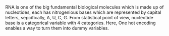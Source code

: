 RNA is one of the big fundamental biological molecules which is made up of nucleotides, each has nitrogenious bases which are represented by capital letters, sepcifically, A, U, C, G. From statistical point of view, nucleotide base is a categorical variable with 4 categories. Here, One hot encoding enables a way to turn them into dummy variables.
